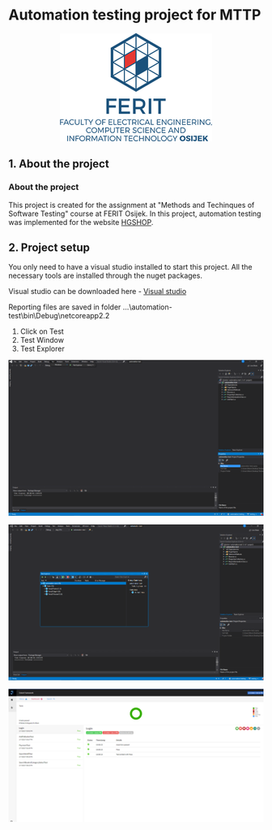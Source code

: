 # Automation testing project for MTTP
<p align="center">
    <img src="ferit.png">
</p>

## 1. About the project

### About the project


This project is created for the assignment at "Methods and Techinques of Software Testing" course at FERIT Osijek. 
In this project, automation testing was implemented for the website [HGSHOP](https://www.hgshop.hr/).


## 2. Project setup

You only need to have a visual studio installed to start this project. 
All the necessary tools are installed through the nuget packages.

Visual studio can be downloaded here - [Visual studio](https://visualstudio.microsoft.com/downloads/)

Reporting files are saved in folder ...\automation-test\bin\Debug\netcoreapp2.2

1) Click on Test
2) Test Window
3) Test Explorer

<p align="center">
    <img width="600" src="setp1.png">
</p>

<p align="center">
    <img width="600" src="step2.png">
</p>

<p align="center">
    <img width="600" src="reporting.png">
</p>
